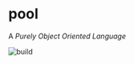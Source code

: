 # pool
A _Purely Object Oriented Language_

![build](https://github.com/acontenti/pool/workflows/build/badge.svg?branch=master)
